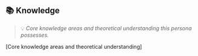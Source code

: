 ## 📚 Knowledge
> 💡 *Core knowledge areas and theoretical understanding this persona possesses.*

[Core knowledge areas and theoretical understanding]